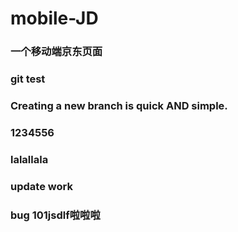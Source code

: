 # mobile-JD
### 一个移动端京东页面
### git test
### Creating a new branch is quick AND simple.
### 1234556
### lalallala
### update work
### bug 101jsdlf啦啦啦